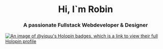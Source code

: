 <h1 align="center">Hi, I`m Robin</h1>
<h3 align="center">A passionate Fullstack Webdeveloper & Designer</h3>

[![An image of @yiquu's Holopin badges, which is a link to view their full Holopin profile](https://holopin.me/yiquu)](https://holopin.io/@yiquu)
